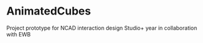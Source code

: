 # AnimatedCubes
Project prototype for NCAD interaction design Studio+ year in collaboration with EWB
